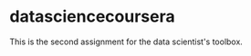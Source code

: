 datasciencecoursera
===================

This is the second assignment for the data scientist's toolbox.
